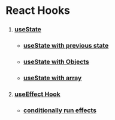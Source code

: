 # React Hooks

1. ### [useState](https://github.com/SaishJ/React-Hooks/commit/a04d9fc28e67ee838856cfbcecef87f99409c25c)

   - ### [useState with previous state](https://github.com/SaishJ/React-Hooks/commit/0efdee5596c18b7e7a4bb35d5eab970aa8cd06d9)

   - ### [useState with Objects](https://github.com/SaishJ/React-Hooks/commit/bd0b9b3e324855a09ce8c554711a7f5d0a3636f7)

   - ### [useState with array](https://github.com/SaishJ/React-Hooks/commit/d2f22b5f8679b6c01112235a79da2ea3fc642175)

2. ### [useEffect Hook](https://github.com/SaishJ/React-Hooks/commit/cdbb6a018b808fd6b6d729a30f56182a2eebec3f)

   - ### [conditionally run effects](https://github.com/SaishJ/React-Hooks/commit/8d0d5536493e97e3af770dd9442d71e5757d9372)
